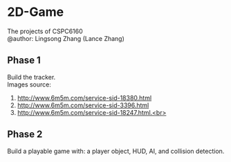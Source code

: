 # 2D-Game
The projects of CSPC6160<br>
@author: Lingsong Zhang (Lance Zhang)<br>

## Phase 1
Build the tracker.<br>
Images source:<br>
1. http://www.6m5m.com/service-sid-18380.html<br>
2. http://www.6m5m.com/service-sid-3396.html<br>
3. http://www.6m5m.com/service-sid-18247.html.<br>

## Phase 2
Build a playable game with: a player object, HUD, AI, and collision detection.<br>
